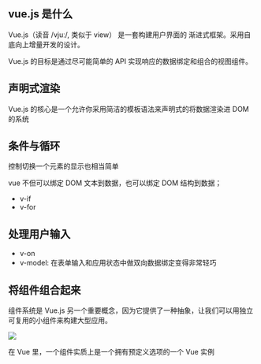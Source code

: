 ## vue.js 是什么

Vue.js（读音 /vjuː/, 类似于 view） 是一套构建用户界面的 渐进式框架。采用自底向上增量开发的设计。

Vue.js 的目标是通过尽可能简单的 API 实现响应的数据绑定和组合的视图组件。

## 声明式渲染

Vue.js 的核心是一个允许你采用简洁的模板语法来声明式的将数据渲染进 DOM 的系统

## 条件与循环

控制切换一个元素的显示也相当简单

vue 不但可以绑定 DOM 文本到数据，也可以绑定 DOM 结构到数据；

* v-if
* v-for

## 处理用户输入

* v-on
* v-model: 在表单输入和应用状态中做双向数据绑定变得非常轻巧

## 将组件组合起来

组件系统是 Vue.js 另一个重要概念，因为它提供了一种抽象，让我们可以用独立可复用的小组件来构建大型应用。

![](https://cn.vuejs.org/images/components.png)

在 Vue 里，一个组件实质上是一个拥有预定义选项的一个 Vue 实例